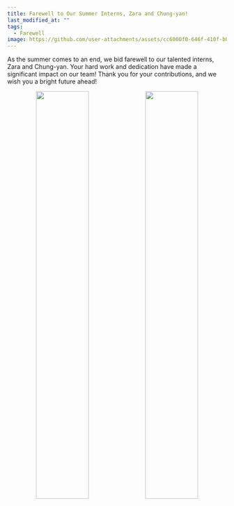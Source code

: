 ```yaml
---
title: Farewell to Our Summer Interns, Zara and Chung-yan!
last_modified_at: ""
tags: 
  - Farewell
image: https://github.com/user-attachments/assets/cc6000f0-646f-410f-b01e-f9b267898403
---
```


As the summer comes to an end, we bid farewell to our talented interns, Zara and Chung-yan. Your hard work and dedication have made a significant impact on our team! 
Thank you for your contributions, and we wish you a bright future ahead!

<p align="center" width="95%">
    <img width="49%" src="https://github.com/user-attachments/assets/cc6000f0-646f-410f-b01e-f9b267898403">
    <img width="49%" src="https://github.com/user-attachments/assets/f722af43-5db5-4c42-9e36-f7674c6816af">
</p>
